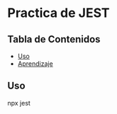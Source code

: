 # Practica de JEST

## Tabla de Contenidos
- [Uso](#uso)
- [Aprendizaje](#Aprendizaje)

## Uso

npx jest


